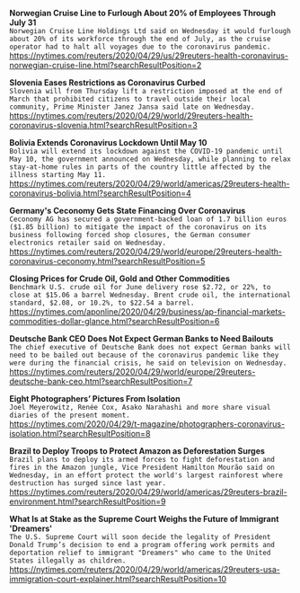 **Norwegian Cruise Line to Furlough About 20% of Employees Through July 31**\
`Norwegian Cruise Line Holdings Ltd said on Wednesday it would furlough about 20% of its workforce through the end of July, as the cruise operator had to halt all voyages due to the coronavirus pandemic.`\
https://nytimes.com/reuters/2020/04/29/us/29reuters-health-coronavirus-norwegian-cruise-line.html?searchResultPosition=2

**Slovenia Eases Restrictions as Coronavirus Curbed**\
`Slovenia will from Thursday lift a restriction imposed at the end of March that prohibited citizens to travel outside their local community, Prime Minister Janez Jansa said late on Wednesday.`\
https://nytimes.com/reuters/2020/04/29/world/29reuters-health-coronavirus-slovenia.html?searchResultPosition=3

**Bolivia Extends Coronavirus Lockdown Until May 10**\
`Bolivia will extend its lockdown against the COVID-19 pandemic until May 10, the government announced on Wednesday, while planning to relax stay-at-home rules in parts of the country little affected by the illness starting May 11.`\
https://nytimes.com/reuters/2020/04/29/world/americas/29reuters-health-coronavirus-bolivia.html?searchResultPosition=4

**Germany's Ceconomy Gets State Financing Over Coronavirus**\
`Ceconomy AG has secured a government-backed loan of 1.7 billion euros ($1.85 billion) to mitigate the impact of the coronavirus on its business following forced shop closures, the German consumer electronics retailer said on Wednesday.`\
https://nytimes.com/reuters/2020/04/29/world/europe/29reuters-health-coronavirus-ceconomy.html?searchResultPosition=5

**Closing Prices for Crude Oil, Gold and Other Commodities**\
`Benchmark U.S. crude oil for June delivery rose $2.72, or 22%, to close at $15.06 a barrel Wednesday. Brent crude oil, the international standard, $2.08, or 10.2%, to $22.54 a barrel.`\
https://nytimes.com/aponline/2020/04/29/business/ap-financial-markets-commodities-dollar-glance.html?searchResultPosition=6

**Deutsche Bank CEO Does Not Expect German Banks to Need Bailouts**\
`The chief executive of Deutsche Bank does not expect German banks will need to be bailed out because of the coronavirus pandemic like they were during the financial crisis, he said on television on Wednesday.`\
https://nytimes.com/reuters/2020/04/29/world/europe/29reuters-deutsche-bank-ceo.html?searchResultPosition=7

**Eight Photographers’ Pictures From Isolation**\
`Joel Meyerowitz, Renée Cox, Asako Narahashi and more share visual diaries of the present moment.`\
https://nytimes.com/2020/04/29/t-magazine/photographers-coronavirus-isolation.html?searchResultPosition=8

**Brazil to Deploy Troops to Protect Amazon as Deforestation Surges**\
`Brazil plans to deploy its armed forces to fight deforestation and fires in the Amazon jungle, Vice President Hamilton Mourão said on Wednesday, in an effort protect the world's largest rainforest where destruction has surged since last year.`\
https://nytimes.com/reuters/2020/04/29/world/americas/29reuters-brazil-environment.html?searchResultPosition=9

**What Is at Stake as the Supreme Court Weighs the Future of Immigrant 'Dreamers'**\
`The U.S. Supreme Court will soon decide the legality of President Donald Trump’s decision to end a program offering work permits and deportation relief to immigrant "Dreamers" who came to the United States illegally as children.`\
https://nytimes.com/reuters/2020/04/29/world/americas/29reuters-usa-immigration-court-explainer.html?searchResultPosition=10

